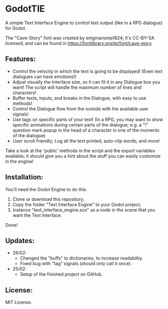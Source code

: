 # GodotTIE
A simple Text Interface Engine to control text output (like in a RPG dialogue) for Godot.

The "Cave-Story" font was created by enigmansmp1824; it's CC-BY-SA licensed, and can be found in https://fontlibrary.org/pt/font/cave-story.

## Features:

* Control the velocity in which the text is going to be displayed! (Even text dialogues can have emotions!)
* Adjust visually the Interface size, so it can fit it in any Dialogue box you want! The script will handle the maximum number of lines and characters!
* Buffer texts, inputs, and breaks in the Dialogue, with easy to use methods!
* Control the Dialogue flow from the outside with the available user signals!
* Use tags on specific parts of your text! (In a RPG, you may want to show specific animations during certain parts of the dialogue; e.g. a "!" question mark popup in the head of a character in one of the moments of the dialogue)
* User scroll friendly; Log all the text printed; auto-clip words; and more!

Take a look at the 'public' methods in the script and the export variables available; it should give you a hint about the stuff you can easily customize in the engine!

## Installation:
You'll need the Godot Engine to do this.

1. Clone or download this repository;
2. Copy the folder "Text Interface Engine" to your Godot project;
3. Instance "text_interface_engine.scn" as a node in the scene that you want the Text Interface.

Done!

## Updates:

* 26/02:
	* Changed the "buffs" to dictionaries, to increase readability.
	* Fixed bug with "tag" signals (should only call it once).
* 25/02:
	* Setup of the finished project on GitHub.

## License:

MIT License.
